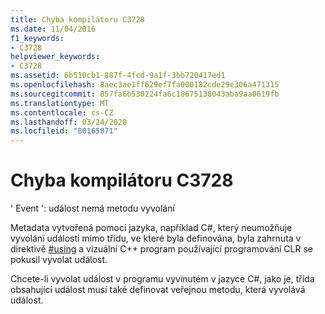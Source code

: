 ```yaml
---
title: Chyba kompilátoru C3728
ms.date: 11/04/2016
f1_keywords:
- C3728
helpviewer_keywords:
- C3728
ms.assetid: 6b510cb1-887f-4fcd-9a1f-3bb720417ed1
ms.openlocfilehash: 8aec3ae1ff629ef7fa000182cde29e306a471315
ms.sourcegitcommit: 857fa6b530224fa6c18675138043aba9aa0619fb
ms.translationtype: MT
ms.contentlocale: cs-CZ
ms.lasthandoff: 03/24/2020
ms.locfileid: "80165871"
---
```

# <a name="compiler-error-c3728"></a>Chyba kompilátoru C3728

' Event ': událost nemá metodu vyvolání

Metadata vytvořená pomocí jazyka, například C#, který neumožňuje vyvolání události mimo třídu, ve které byla definována, byla zahrnuta v direktivě [#using](../../preprocessor/hash-using-directive-cpp.md) a vizuální C++ program používající programování CLR se pokusil vyvolat událost.

Chcete-li vyvolat událost v programu vyvinutém v jazyce C#, jako je, třída obsahující událost musí také definovat veřejnou metodu, která vyvolává událost.
